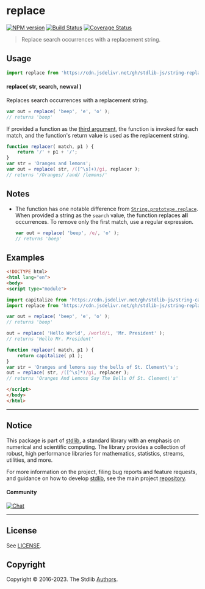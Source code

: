 <!--

@license Apache-2.0

Copyright (c) 2018 The Stdlib Authors.

Licensed under the Apache License, Version 2.0 (the "License");
you may not use this file except in compliance with the License.
You may obtain a copy of the License at

   http://www.apache.org/licenses/LICENSE-2.0

Unless required by applicable law or agreed to in writing, software
distributed under the License is distributed on an "AS IS" BASIS,
WITHOUT WARRANTIES OR CONDITIONS OF ANY KIND, either express or implied.
See the License for the specific language governing permissions and
limitations under the License.

-->

# replace

[![NPM version][npm-image]][npm-url] [![Build Status][test-image]][test-url] [![Coverage Status][coverage-image]][coverage-url] <!-- [![dependencies][dependencies-image]][dependencies-url] -->

> Replace search occurrences with a replacement string.



<section class="usage">

## Usage

```javascript
import replace from 'https://cdn.jsdelivr.net/gh/stdlib-js/string-replace@esm/index.mjs';
```

#### replace( str, search, newval )

Replaces search occurrences with a replacement string.

```javascript
var out = replace( 'beep', 'e', 'o' );
// returns 'boop'
```

If provided a function as the [third argument][mdn-string-replace], the function is invoked for each match, and the function's return value is used as the replacement string.

```javascript
function replacer( match, p1 ) {
    return '/' + p1 + '/';
}
var str = 'Oranges and lemons';
var out = replace( str, /([^\s]+)/gi, replacer );
// returns '/Oranges/ /and/ /lemons/'
```

</section>

<!-- /.usage -->

<section class="notes">

## Notes

-   The function has one notable difference from [`String.prototype.replace`][mdn-string-replace]. When provided a string as the `search` value, the function replaces **all** occurrences. To remove only the first match, use a regular expression.

    ```javascript
    var out = replace( 'beep', /e/, 'o' );
    // returns 'boep'
    ```

</section>

<!-- /.notes -->

<section class="examples">

## Examples

<!-- eslint no-undef: "error" -->

```html
<!DOCTYPE html>
<html lang="en">
<body>
<script type="module">

import capitalize from 'https://cdn.jsdelivr.net/gh/stdlib-js/string-capitalize@esm/index.mjs';
import replace from 'https://cdn.jsdelivr.net/gh/stdlib-js/string-replace@esm/index.mjs';

var out = replace( 'beep', 'e', 'o' );
// returns 'boop'

out = replace( 'Hello World', /world/i, 'Mr. President' );
// returns 'Hello Mr. President'

function replacer( match, p1 ) {
    return capitalize( p1 );
}
var str = 'Oranges and lemons say the bells of St. Clement\'s';
out = replace( str, /([^\s]*)/gi, replacer );
// returns 'Oranges And Lemons Say The Bells Of St. Clement\'s'

</script>
</body>
</html>
```

</section>

<!-- /.examples -->



<!-- Section for related `stdlib` packages. Do not manually edit this section, as it is automatically populated. -->

<section class="related">

</section>

<!-- /.related -->

<!-- Section for all links. Make sure to keep an empty line after the `section` element and another before the `/section` close. -->


<section class="main-repo" >

* * *

## Notice

This package is part of [stdlib][stdlib], a standard library with an emphasis on numerical and scientific computing. The library provides a collection of robust, high performance libraries for mathematics, statistics, streams, utilities, and more.

For more information on the project, filing bug reports and feature requests, and guidance on how to develop [stdlib][stdlib], see the main project [repository][stdlib].

#### Community

[![Chat][chat-image]][chat-url]

---

## License

See [LICENSE][stdlib-license].


## Copyright

Copyright &copy; 2016-2023. The Stdlib [Authors][stdlib-authors].

</section>

<!-- /.stdlib -->

<!-- Section for all links. Make sure to keep an empty line after the `section` element and another before the `/section` close. -->

<section class="links">

[npm-image]: http://img.shields.io/npm/v/@stdlib/string-replace.svg
[npm-url]: https://npmjs.org/package/@stdlib/string-replace

[test-image]: https://github.com/stdlib-js/string-replace/actions/workflows/test.yml/badge.svg?branch=main
[test-url]: https://github.com/stdlib-js/string-replace/actions/workflows/test.yml?query=branch:main

[coverage-image]: https://img.shields.io/codecov/c/github/stdlib-js/string-replace/main.svg
[coverage-url]: https://codecov.io/github/stdlib-js/string-replace?branch=main

<!--

[dependencies-image]: https://img.shields.io/david/stdlib-js/string-replace.svg
[dependencies-url]: https://david-dm.org/stdlib-js/string-replace/main

-->

[chat-image]: https://img.shields.io/gitter/room/stdlib-js/stdlib.svg
[chat-url]: https://app.gitter.im/#/room/#stdlib-js_stdlib:gitter.im

[stdlib]: https://github.com/stdlib-js/stdlib

[stdlib-authors]: https://github.com/stdlib-js/stdlib/graphs/contributors

[cli-section]: https://github.com/stdlib-js/string-replace#cli
[cli-url]: https://github.com/stdlib-js/string-replace/tree/cli
[@stdlib/string-replace]: https://github.com/stdlib-js/string-replace/tree/main

[umd]: https://github.com/umdjs/umd
[es-module]: https://developer.mozilla.org/en-US/docs/Web/JavaScript/Guide/Modules

[deno-url]: https://github.com/stdlib-js/string-replace/tree/deno
[umd-url]: https://github.com/stdlib-js/string-replace/tree/umd
[esm-url]: https://github.com/stdlib-js/string-replace/tree/esm
[branches-url]: https://github.com/stdlib-js/string-replace/blob/main/branches.md

[stdlib-license]: https://raw.githubusercontent.com/stdlib-js/string-replace/main/LICENSE

[mdn-string-replace]: https://developer.mozilla.org/en-US/docs/Web/JavaScript/Reference/Global_Objects/String/replace

[standard-streams]: https://en.wikipedia.org/wiki/Standard_streams

[mdn-regexp]: https://developer.mozilla.org/en-US/docs/Web/JavaScript/Guide/Regular_Expressions

</section>

<!-- /.links -->
